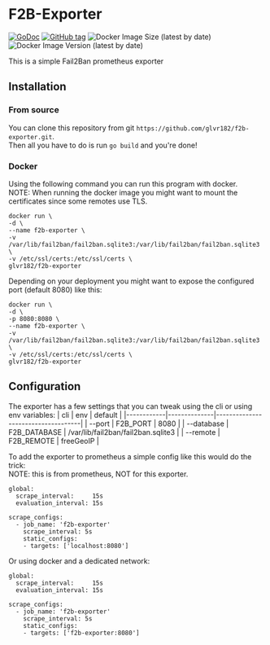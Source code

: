 # F2B-Exporter

[![GoDoc](https://godoc.org/github.com/glvr182/f2b-exporter?status.svg)](https://godoc.org/github.com/glvr182/f2b-exporter)
[![GitHub tag](https://img.shields.io/github/tag/glvr182/f2b-exporter.svg)]()
![Docker Image Size (latest by date)](https://img.shields.io/docker/image-size/glvr182/f2b-exporter)
![Docker Image Version (latest by date)](https://img.shields.io/docker/v/glvr182/f2b-exporter)

This is a simple Fail2Ban prometheus exporter

## Installation

### From source
You can clone this repository from git `https://github.com/glvr182/f2b-exporter.git`.  
Then all you have to do is run `go build` and you're done!

### Docker
Using the following command you can run this program with docker.  
NOTE: When running the docker image you might want to mount the certificates since some remotes use TLS.
```
docker run \
-d \
--name f2b-exporter \
-v /var/lib/fail2ban/fail2ban.sqlite3:/var/lib/fail2ban/fail2ban.sqlite3 \
-v /etc/ssl/certs:/etc/ssl/certs \
glvr182/f2b-exporter
```
Depending on your deployment you might want to expose the configured port (default 8080) like this:
```
docker run \
-d \
-p 8080:8080 \
--name f2b-exporter \
-v /var/lib/fail2ban/fail2ban.sqlite3:/var/lib/fail2ban/fail2ban.sqlite3 \
-v /etc/ssl/certs:/etc/ssl/certs \
glvr182/f2b-exporter
```

## Configuration
The exporter has a few settings that you can tweak using the cli or using env variables:
| cli        | env          | default                            |
|------------|--------------|------------------------------------|
| --port     | F2B_PORT     | 8080                               |
| --database | F2B_DATABASE | /var/lib/fail2ban/fail2ban.sqlite3 |
| --remote   | F2B_REMOTE   | freeGeoIP                          |

To add the exporter to prometheus a simple config like this would do the trick:  
NOTE: this is from prometheus, NOT for this exporter.
```
global:
  scrape_interval:     15s
  evaluation_interval: 15s

scrape_configs:
  - job_name: 'f2b-exporter'
    scrape_interval: 5s
    static_configs:
    - targets: ['localhost:8080']
```
Or using docker and a dedicated network:
```
global:
  scrape_interval:     15s
  evaluation_interval: 15s

scrape_configs:
  - job_name: 'f2b-exporter'
    scrape_interval: 5s
    static_configs:
    - targets: ['f2b-exporter:8080']
```